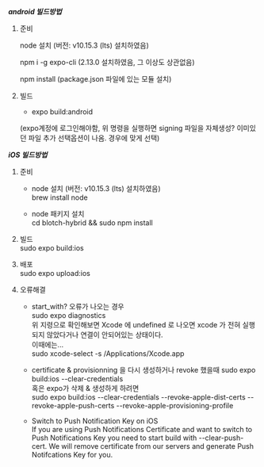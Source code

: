 ***android 빌드방법***

1. 준비

    node 설치 (버전: v10.15.3 (lts) 설치하였음)

    npm i -g expo-cli (2.13.0 설치하였음, 그 이상도 상관없음)
    
    npm install (package.json 파일에 있는 모듈 설치)


2. 빌드
    - expo build:android

     (expo계정에 로그인해야함, 위 명령을 실행하면 signing 파일을 자체생성? 이미있던 파일 추가 선택옵션이 나옴. 경우에 맞게 선택)
   

***iOS 빌드방법***

1. 준비

    - node 설치 (버전: v10.15.3 (lts) 설치하였음)  
    brew install node  

    - node 패키지 설치  
    cd blotch-hybrid && sudo npm install  

2. 빌드  
    sudo expo build:ios  

3. 배포  
    sudo expo upload:ios  

4. 오류해결
    - start_with? 오류가 나오는 경우  
    sudo expo diagnostics  
    위 지령으로 확인해보면 Xcode 에 undefined 로 나오면 xcode 가 전혀 실행되지 않았다거나 연결이 안되어있는 상태이다.  
    이때에는...  
    sudo xcode-select -s /Applications/Xcode.app  

    - certificate & provisionning 을 다시 생성하거나 revoke 했을때
    sudo expo build:ios --clear-credentials  
    혹은 expo가 삭제 & 생성하게 하려면  
    sudo expo build:ios --clear-credentials --revoke-apple-dist-certs --revoke-apple-push-certs --revoke-apple-provisioning-profile

    - Switch to Push Notification Key on iOS  
    If you are using Push Notifications Certificate and want to switch to Push Notifications Key you need to start build with --clear-push-cert. We will remove certificate from our servers and generate Push Notifcations Key for you.


